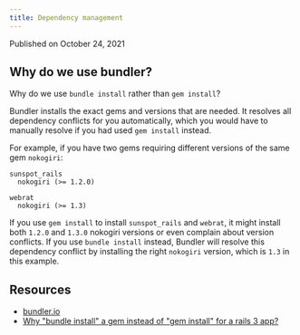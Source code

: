 ```yaml
---
title: Dependency management
---
```


Published on October 24, 2021

## Why do we use bundler?

Why do we use `bundle install` rather than `gem install`?

Bundler installs the exact gems and versions that are needed. It resolves all dependency conflicts for you automatically, which you would have to manually resolve if you had used `gem install` instead.

For example, if you have two gems requiring different versions of the same gem `nokogiri`:

```Gemfile
sunspot_rails
  nokogiri (>= 1.2.0)

webrat
  nokogiri (>= 1.3) 
```

If you use `gem install` to install `sunspot_rails` and `webrat`, it might install both `1.2.0` and `1.3.0` nokogiri versions or even complain about version conflicts. If you use `bundle install` instead, Bundler will resolve this dependency conflict by installing the right `nokogiri` version, which is `1.3` in this example.

## Resources

- [bundler.io](https://bundler.io/)
- [Why "bundle install" a gem instead of "gem install" for a rails 3 app?](https://stackoverflow.com/questions/7273853/why-bundle-install-a-gem-instead-of-gem-install-for-a-rails-3-app)